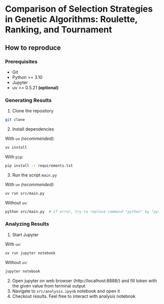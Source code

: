 # Comparison of Selection Strategies in Genetic Algorithms: Roulette, Ranking, and Tournament

## How to reproduce

### Prerequisites

* Git
* Python >= 3.10
* Jupyter
* uv >= 0.5.21 __(optional)__

### Generating Results

1. Clone the repository

```sh
git clone 
```

2. Install dependencies

With `uv` *(recommended)*:
```sh
uv install
```

With `pip`:
```sh
pip install -r requirements.txt
```

3. Run the script `main.py`

With `uv` *(recommended)*:
```sh
uv run src/main.py
```

Without `uv`:
```sh
python src/main.py  # if error, try to replace command "python" by "python3"
```

### Analyzing Results

1. Start Jupyter

With `uv`:
```sh
uv run jupyter notebook
```

Without `uv`:
```sh
jupyter notebook
```

2. Open jupyter on web browser (http://localhost:8888/) and fill token with the given value from terminal output
3. Navigate to `src/analysis.ipynb` notebook and open it
4. Checkout results. Feel free to interact with analysis notebook

<!-- ### Parameters -->
